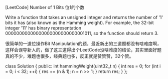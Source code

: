 [LeetCode] Number of 1 Bits 位1的个数 

 
 
Write a function that takes an unsigned integer and returns the number of ’1' bits it has (also known as the Hamming weight).
For example, the 32-bit integer ’11' has binary representation 00000000000000000000000000001011, so the function should return 3.
 
很简单的一道位操作Bit Manipulation的题，最近新出的三道题都没有啥难度啊，这样会误导新人的，做了这三道得出个LeetCode没啥难度的结论，其实里面好题真的不少，难题也很多，经典题也多，反正就是赞赞赞，32个赞。
 

class Solution {
public:
    int hammingWeight(uint32_t n) {
        int res = 0;
        for (int i = 0; i < 32; ++i) {
            res += (n & 1);
            n = n >> 1;
        }
        return res;
    }
};
